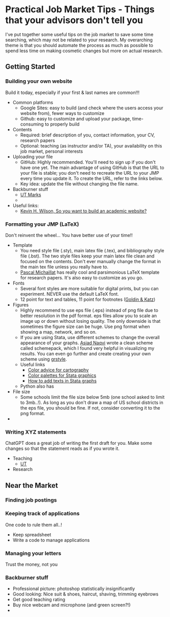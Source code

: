 # Practical Job Market Tips - Things that your advisors don't tell you
I've put together some useful tips on the job market to save some time searching, which may not be related to your research.
My overarching theme is that you should automate the process as much as possible to spend less time on making cosmetic changes but more on actual research.

## Getting Started
### Building your own website
Build it today, especially if your first & last names are common!!!
* Common platforms
  - Google Sites: easy to build (and check where the users access your website from), fewer ways to customize
  - Github: easy to customize and upload your package, time-consuming to properly build
* Contents
  - Required: brief description of you, contact information, your CV, research papers
  - Optional: teaching (as instructor and/or TA), your availability on this job market, personal interests
* Uploading your file
  - GitHub: Highly recommended. You'll need to sign up if you don't have one yet. The main advantage of using GitHub is that the URL to your file is stable; you don't need to recreate the URL to your JMP every time you update it. To create the URL, refer to the links below.
  - Key idea: update the file without changing the file name.
* Backburner stuff
  - [UT Marks](https://brand.utexas.edu/identity/supporting-marks/)
  - 
* Useful links:
  - [Kevin H. Wilson, So you want to build an academic website?](https://kevinhayeswilson.com/website.pdf)
  
### Formatting your JMP (LaTeX)
Don't reinvent the wheel... You have better use of your time!!
* Template
  - You need style file (.sty), main latex file (.tex), and bibliography style file (.bst). The two style files keep your main latex file clean and focused on the contents. Don't ever manually change the format in the main tex file unless you really have to.
  - [Pascal Michaillat](https://pascalmichaillat.org/d2/) has really cool and parsimonious LaTeX template for research papers. It's also easy to customize as you go.
* Fonts
  - Several font styles are more suitable for digital prints, but you can experiment. NEVER use the default LaTeX font.
  - 12 point for text and tables, 11 point for footnotes ([Goldin & Katz](https://www.economics.harvard.edu/files/economics/files/tenruleswriting.pdf))
* Figures
  - Highly recommend to use eps file (.eps) instead of png file due to better resolution in the pdf format. eps files allow you to scale an image up or down without losing quality. The only downside is that sometimes the figure size can be huge. Use png format when showing a map, network, and so on.
  - If you are using Stata, use different schemes to change the overall appearance of your graphs. [Asjad Naqvi](https://github.com/asjadnaqvi/Stata-schemepack) wrote a clean scheme called schemepack, which I found very helpful in visualizing my results. You can even go further and create creating your own scheme using [grstyle](https://repec.sowi.unibe.ch/stata/grstyle/index.html).
  - Useful links
    * [Color advice for cartography](https://colorbrewer2.org/#type=sequential&scheme=GnBu&n=3)
    * [Color palettes for Stata graphics](https://journals.sagepub.com/doi/pdf/10.1177/1536867X1801800402)
    * [How to add texts in Stata graphs](https://www.stata.com/bookstore/pdf/g_text.pdf)
  - Python also has 
* File size
  - Some schools limit the file size below 5mb (one school asked to limit to 3mb..!). As long as you don't draw a map of US school districts in the eps file, you should be fine. If not, consider converting it to the png format.
* 

### Writing XYZ statements
ChatGPT does a great job of writing the first draft for you. Make some changes so that the statement reads as if you wrote it.
* Teaching
  - [UT](https://ctl.utexas.edu/teaching-statement)
* Research

## Near the Market
### Finding job postings

### Keeping track of applications
One code to rule them all..!
* Keep spreadsheet
* Write a code to manage applications
### Managing your letters
Trust the money, not you

### 

### Backburner stuff
* Professional picture: photoshop statistically insignificantly
* Good looking: Nice suit & shoes, haircut, shaving, trimming eyebrows
* Get good teaching rating
* Buy nice webcam and microphone (and green screen?!)
* 

